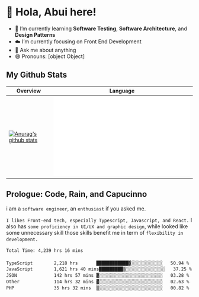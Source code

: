 # 👋 Hola, Abui here!

- 🌱 I’m currently learning **Software Testing**, **Software Architecture**, and **Design Patterns**
- ☁️ I’m currently focusing on Front End Development
- 💬 Ask me about anything
- 😄 Pronouns: [object Object]

## My Github Stats

| Overview | Language |
| --- | --- |
|[![Anurag's github stats](https://github-readme-stats.vercel.app/api?username=abui-am&count_private=true)](https://github.com/anuraghazra/github-readme-stats)|![Language](https://raw.githubusercontent.com/abui-am/stats/c6455f656dfce7acd3951e5ec5b25d72af0b2ee3/generated/languages.svg)|

## Prologue: Code, Rain, and Capucinno
i am a `software engineer`, an `enthusiast` if you asked me. 

`I likes Front-end tech, especially Typescript, Javascript, and React.` I also has `some proficiency in UI/UX and graphic design`, while looked like some unnecessary skill those skills benefit me in term of `flexibility in development.`


<!--START_SECTION:waka-->

```txt
Total Time: 4,239 hrs 16 mins

TypeScript        2,218 hrs       ████████████▓░░░░░░░░░░░░   50.94 %
JavaScript        1,621 hrs 40 mins█████████▒░░░░░░░░░░░░░░░   37.25 %
JSON              142 hrs 57 mins ▓░░░░░░░░░░░░░░░░░░░░░░░░   03.28 %
Other             114 hrs 32 mins ▓░░░░░░░░░░░░░░░░░░░░░░░░   02.63 %
PHP               35 hrs 32 mins  ▒░░░░░░░░░░░░░░░░░░░░░░░░   00.82 %
```

<!--END_SECTION:waka-->
